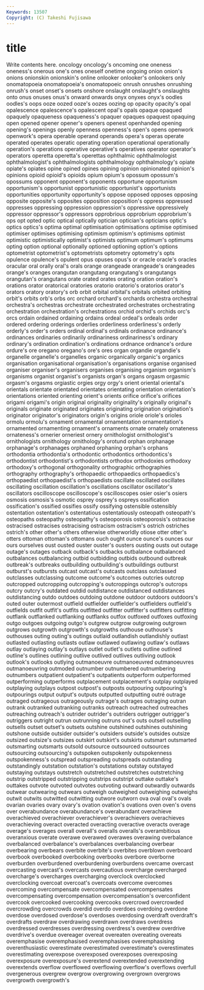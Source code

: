 ```yaml
---
Keywords: 13507 
Copyright: (C) Takeshi Fujisawa
---
```


# title

Write contents here.
 oncology
oncology's oncoming one oneness oneness's onerous one's ones oneself onetime
ongoing onion onion's onions onionskin onionskin's online onlooker onlooker's onlookers
only onomatopoeia onomatopoeia's onomatopoeic onrush onrushes onrushing onrush's onset onset's
onsets onshore onslaught onslaught's onslaughts onto onus onuses onus's onward
onwards onyx onyxes onyx's oodles oodles's oops ooze oozed ooze's
oozes oozing op opacity opacity's opal opalescence opalescence's opalescent opal's
opals opaque opaqued opaquely opaqueness opaqueness's opaquer opaques opaquest opaquing
open opened opener opener's openers openest openhanded opening opening's openings
openly openness openness's open's opens openwork openwork's opera operable operand
operands opera's operas operate operated operates operatic operating operation operational
operationally operation's operations operative operative's operatives operator operator's operators operetta
operetta's operettas ophthalmic ophthalmologist ophthalmologist's ophthalmologists ophthalmology ophthalmology's opiate opiate's
opiates opine opined opines opining opinion opinionated opinion's opinions opioid
opioid's opioids opium opium's opossum opossum's opossums opponent opponent's opponents
opportune opportunism opportunism's opportunist opportunistic opportunist's opportunists opportunities opportunity opportunity's
oppose opposed opposes opposing opposite opposite's opposites opposition opposition's oppress
oppressed oppresses oppressing oppression oppression's oppressive oppressively oppressor oppressor's oppressors
opprobrious opprobrium opprobrium's ops opt opted optic optical optically optician
optician's opticians optic's optics optics's optima optimal optimisation optimisations optimise
optimised optimiser optimises optimising optimism optimism's optimisms optimist optimistic optimistically
optimist's optimists optimum optimum's optimums opting option optional optionally optioned
optioning option's options optometrist optometrist's optometrists optometry optometry's opts opulence
opulence's opulent opus opuses opus's or oracle oracle's oracles oracular
oral orally oral's orals orange orangeade orangeade's orangeades orange's oranges
orangutan orangutang orangutang's orangutangs orangutan's orangutans orate orated orates orating
oration oration's orations orator oratorical oratories oratorio oratorio's oratorios orator's
orators oratory oratory's orb orbit orbital orbital's orbitals orbited orbiting
orbit's orbits orb's orbs orc orchard orchard's orchards orchestra orchestral
orchestra's orchestras orchestrate orchestrated orchestrates orchestrating orchestration orchestration's orchestrations orchid
orchid's orchids orc's orcs ordain ordained ordaining ordains ordeal ordeal's
ordeals order ordered ordering orderings orderlies orderliness orderliness's orderly orderly's
order's orders ordinal ordinal's ordinals ordinance ordinance's ordinances ordinaries ordinarily
ordinariness ordinariness's ordinary ordinary's ordination ordination's ordinations ordnance ordnance's ordure
ordure's ore oregano oregano's ore's ores organ organdie organdie's organelle
organelle's organelles organic organically organic's organics organisation organisational organisation's organisations
organise organised organiser organiser's organisers organises organising organism organism's organisms
organist organist's organists organ's organs orgasm orgasmic orgasm's orgasms orgiastic
orgies orgy orgy's orient oriental oriental's orientals orientate orientated orientates
orientating orientation orientation's orientations oriented orienting orient's orients orifice orifice's
orifices origami origami's origin original originality originality's originally original's originals
originate originated originates originating origination origination's originator originator's originators origin's
origins oriole oriole's orioles ormolu ormolu's ornament ornamental ornamentation ornamentation's
ornamented ornamenting ornament's ornaments ornate ornately ornateness ornateness's ornerier orneriest
ornery ornithologist ornithologist's ornithologists ornithology ornithology's orotund orphan orphanage orphanage's
orphanages orphaned orphaning orphan's orphans orthodontia orthodontia's orthodontic orthodontics orthodontics's
orthodontist orthodontist's orthodontists orthodox orthodoxies orthodoxy orthodoxy's orthogonal orthogonality orthographic
orthographies orthography orthography's orthopaedic orthopaedics orthopaedics's orthopaedist orthopaedist's orthopaedists oscillate
oscillated oscillates oscillating oscillation oscillation's oscillations oscillator oscillator's oscillators oscilloscope
oscilloscope's oscilloscopes osier osier's osiers osmosis osmosis's osmotic osprey osprey's
ospreys ossification ossification's ossified ossifies ossify ossifying ostensible ostensibly ostentation
ostentation's ostentatious ostentatiously osteopath osteopath's osteopaths osteopathy osteopathy's osteoporosis osteoporosis's
ostracise ostracised ostracises ostracising ostracism ostracism's ostrich ostriches ostrich's other
other's others otherwise otherworldly otiose otter otter's otters ottoman ottoman's
ottomans ouch ought ounce ounce's ounces our ours ourselves oust
ousted ouster ouster's ousters ousting ousts out outage outage's outages
outback outback's outbacks outbalance outbalanced outbalances outbalancing outbid outbidding outbids
outbound outbreak outbreak's outbreaks outbuilding outbuilding's outbuildings outburst outburst's outbursts
outcast outcast's outcasts outclass outclassed outclasses outclassing outcome outcome's outcomes
outcries outcrop outcropped outcropping outcropping's outcroppings outcrop's outcrops outcry outcry's
outdated outdid outdistance outdistanced outdistances outdistancing outdo outdoes outdoing outdone
outdoor outdoors outdoors's outed outer outermost outfield outfielder outfielder's outfielders
outfield's outfields outfit outfit's outfits outfitted outfitter outfitter's outfitters outfitting
outflank outflanked outflanking outflanks outfox outfoxed outfoxes outfoxing outgo outgoes
outgoing outgo's outgrew outgrow outgrowing outgrown outgrows outgrowth outgrowth's outgrowths
outhouse outhouse's outhouses outing outing's outings outlaid outlandish outlandishly outlast
outlasted outlasting outlasts outlaw outlawed outlawing outlaw's outlaws outlay outlaying
outlay's outlays outlet outlet's outlets outline outlined outline's outlines outlining
outlive outlived outlives outliving outlook outlook's outlooks outlying outmanoeuvre outmanoeuvred
outmanoeuvres outmanoeuvring outmoded outnumber outnumbered outnumbering outnumbers outpatient outpatient's outpatients
outperform outperformed outperforming outperforms outplacement outplacement's outplay outplayed outplaying outplays
outpost outpost's outposts outpouring outpouring's outpourings output output's outputs outputted
outputting outré outrage outraged outrageous outrageously outrage's outrages outraging outran
outrank outranked outranking outranks outreach outreached outreaches outreaching outreach's outrider
outrider's outriders outrigger outrigger's outriggers outright outrun outrunning outruns out's
outs outsell outselling outsells outset outset's outsets outshine outshined outshines
outshining outshone outside outsider outsider's outsiders outside's outsides outsize outsized
outsize's outsizes outskirt outskirt's outskirts outsmart outsmarted outsmarting outsmarts outsold
outsource outsourced outsources outsourcing outsourcing's outspoken outspokenly outspokenness outspokenness's outspread
outspreading outspreads outstanding outstandingly outstation outstation's outstations outstay outstayed outstaying
outstays outstretch outstretched outstretches outstretching outstrip outstripped outstripping outstrips outstript
outtake outtake's outtakes outvote outvoted outvotes outvoting outward outwardly outwards
outwear outwearing outwears outweigh outweighed outweighing outweighs outwit outwits outwitted
outwitting outwore outworn ova oval oval's ovals ovarian ovaries ovary
ovary's ovation ovation's ovations oven oven's ovens over overabundance overabundance's
overabundant overachieve overachieved overachiever overachiever's overachievers overachieves overachieving overact overacted
overacting overactive overacts overage overage's overages overall overall's overalls overalls's
overambitious overanxious overate overawe overawed overawes overawing overbalance overbalanced overbalance's
overbalances overbalancing overbear overbearing overbears overbite overbite's overbites overblown overboard
overbook overbooked overbooking overbooks overbore overborne overburden overburdened overburdening overburdens
overcame overcast overcasting overcast's overcasts overcautious overcharge overcharged overcharge's overcharges
overcharging overclock overclocked overclocking overcoat overcoat's overcoats overcome overcomes overcoming
overcompensate overcompensated overcompensates overcompensating overcompensation overcompensation's overconfident overcook overcooked overcooking
overcooks overcrowd overcrowded overcrowding overcrowds overdid overdo overdoes overdoing overdone
overdose overdosed overdose's overdoses overdosing overdraft overdraft's overdrafts overdraw overdrawing
overdrawn overdraws overdress overdressed overdresses overdressing overdress's overdrew overdrive overdrive's
overdue overeager overeat overeaten overeating overeats overemphasise overemphasised overemphasises overemphasising
overenthusiastic overestimate overestimated overestimate's overestimates overestimating overexpose overexposed overexposes overexposing
overexposure overexposure's overextend overextended overextending overextends overflow overflowed overflowing overflow's
overflows overfull overgenerous overgrew overgrow overgrowing overgrown overgrows overgrowth overgrowth's
